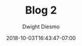 ---
title: "Blog 2"
date: 2018-10-03T16:43:47-07:00
draft: false

description: Blog 2 Description

author: Dwight Diesmo


img: https://images.unsplash.com/photo-1575290970649-8490709215cf?ixlib=rb-1.2.1&ixid=eyJhcHBfaWQiOjEyMDd9&auto=format&fit=crop&w=2250&q=80

color: 217, 0, 138, 0.7
---